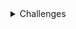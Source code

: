 <details>
<summary>Challenges</summary>

# Challenges

<details>
<summary>1000 | Hello World</summary>

## 1000 | Hello World
Você deve imprimir a mensagem "Hello World!" e em seguida o final de linha, conforme o exemplo abaixo.

| Exemplo de Entrada | Exemplo de Saída |
| --- | --- |
|  | Hello World! |

</details>

<details>
<summary>1001 | Extremely Basic</summary>

## 1001 | Extremely Basic
Leia 2 valores inteiros e armazene-os nas variáveis A e B. Efetue a soma de A e B atribuindo o seu resultado na variável X. Imprima X conforme exemplo apresentado abaixo:

| Exemplo de Entrada | Exemplo de Saída |
| --- | --- |
| 10 <br> 9  | X = 19 <br><br>|
| -10 <br> 4 | X = -6 <br><br>|
| 15 <br> -7 | X = 8 <br><br>|

</details>

<details>
<summary>1002 | Circle Area</summary>

## 1002 | Circle Area
A fórmula para calcular a área de uma circunferência é:
- area = π . raio2.
- Considerando para este problema que π = 3.14159:

Efetue o cálculo da área, elevando o valor de raio ao quadrado e multiplicando por π.

| Exemplo de Entrada | Exemplo de Saída |
| --- | --- |
| 2.00  | A=12.5664 |
| 100.64  | A=31819.3103 |
| 150.00  | A=70685.7750 |

</details>

<details>
<summary>1003 | Simple Sum</summary>

## 1003 | Simple Sum
Leia dois valores inteiros, no caso para variáveis A e B. A seguir, calcule a soma entre elas e atribua à variável SOMA. A seguir escrever o valor desta variável.

| Exemplo de Entrada | Exemplo de Saída |
| --- | --- |
| 30 <br> 10 | SOMA = 40 <br><br>|
| -30 <br> 10 | SOMA = -20 <br><br>|
| 0 <br> 0 | SOMA = 0 <br><br> |

</details>

<details>
<summary>1004 | Simple Product</summary>

## 1004 | Simple Product
Leia dois valores inteiros. A seguir, calcule o produto entre estes dois valores e atribua esta operação à variável PROD. A seguir mostre a variável PROD com mensagem correspondente.

| Exemplo de Entrada | Exemplo de Saída |
| --- | --- |
| 3 <br> 9 | PROD = 27 <br><br>|
| -30 <br> 10 | PROD = -300 <br><br>|
| 0 <br> 9 | PROD = 0 <br><br> |

</details>

<details>
<summary>1005 | First Average</summary>

## 1005 | First Average
Leia 2 valores de ponto flutuante de dupla precisão A e B, que correspondem a 2 notas de um aluno. A seguir, calcule a média do aluno, sabendo que a nota A tem peso 3.5 e a nota B tem peso 7.5 (A soma dos pesos portanto é 11). Assuma que cada nota pode ir de 0 até 10.0, sempre com uma casa decimal.

| Exemplo de Entrada | Exemplo de Saída |
| --- | --- |
| 5.0 <br> 7.1 | MEDIA = 6.43182 <br><br>|
| 0.0 <br> 7.1 | MEDIA = 4.84091 <br><br>|
| 10.0 <br> 10.0 | MEDIA = 10.00000 <br><br> |

</details>

<details>
<summary>1006 | Second Average</summary>

## 1006 | Second Average
Leia 3 valores, no caso, variáveis A, B e C, que são as três notas de um aluno. A seguir, calcule a média do aluno, sabendo que a nota A tem peso 2, a nota B tem peso 3 e a nota C tem peso 5. Considere que cada nota pode ir de 0 até 10.0, sempre com uma casa decimal.

| Exemplo de Entrada | Exemplo de Saída |
| --- | --- |
| 5.0 <br> 6.0 <br> 7.0 | MEDIA = 6.3 <br><br><br>|
| 5.0 <br> 10.0 <br> 10.0 | MEDIA = 9.0 <br><br><br>|
| 10.0 <br> 10.0 <br> 5.0 | MEDIA = 7.5 <br><br><br>|

</details>

<details>
<summary>1007 | Difference</summary>

## 1007 | Difference
Leia quatro valores inteiros A, B, C e D. A seguir, calcule e mostre a diferença do produto de A e B pelo produto de C e D segundo a fórmula: DIFERENCA = (A * B - C * D).

| Exemplo de Entrada | Exemplo de Saída |
| --- | --- |
| 5 <br> 6 <br> 7 <br> 8 | DIFERENCA = -26 <br><br><br>|
| 0 <br> 0 <br> 7 <br> 8 | DIFERENCA = -26 <br><br><br>|
| 5 <br> 6 <br> -7 <br> 8 | DIFERENCA = -26 <br><br><br>|

</details>

<details>
<summary>1008 | Salary</summary>

## 1008 | Salary
Escreva um programa que leia o número de um funcionário, seu número de horas trabalhadas, o valor que recebe por hora e calcula o salário desse funcionário. A seguir, mostre o número e o salário do funcionário, com duas casas decimais.

| Exemplo de Entrada | Exemplo de Saída |
| --- | --- |
| 25 <br> 100 <br> 5.50 | NUMBER = 25 <br> SALARY = U$ 550.00 <br><br>|
| 1 <br> 200 <br> 20.50 | NUMBER = 1 <br> SALARY = U$ 4100.00 <br><br>|
| 6 <br> 145 <br> 15.55 | NUMBER = 6 <br> SALARY = U$ 2254.75 <br><br>|

</details>

<details>
<summary>1009 | Salary with Bonus</summary>

## 1009 | Salary with Bonus
Faça um programa que leia o nome de um vendedor, o seu salário fixo e o total de vendas efetuadas por ele no mês (em dinheiro). Sabendo que este vendedor ganha 15% de comissão sobre suas vendas efetuadas, informar o total a receber no final do mês, com duas casas decimais.

| Exemplo de Entrada | Exemplo de Saída |
| --- | --- |
| JOAO <br> 500.00 <br> 1230.30 | TOTAL = R$ 684.54 <br><br><br>|
| PEDRO <br> 700.00 <br> 0.00 | TOTAL = R$ 700.00 <br><br><br>|
| MANGOJATA <br> 1700.00 <br> 1230.50 | TOTAL = R$ 1884.58 <br><br><br> |

</details>

<details>
<summary>1010 | Simple Calculation</summary>

## 1010 | Simple Calculation
Neste problema, deve-se ler o código de uma peça 1, o número de peças 1, o valor unitário de cada peça 1, o código de uma peça 2, o número de peças 2 e o valor unitário de cada peça 2. Após, calcule e mostre o valor a ser pago.

| Exemplo de Entrada | Exemplo de Saída |
| --- | --- |
| 12 1 5.30 <br>16 2 5.10  | VALOR A PAGAR: R$ 15.50 <br><br>|
| 13 2 15.30 <br>161 4 5.20  | VALOR A PAGAR: R$ 51.40 <br><br>|
| 1 1 15.10 <br>2 1 15.10  | VALOR A PAGAR: R$ 30.20 <br><br>|

</details>

<details>
<summary>1011 | Sphere</summary>

## 1011 | Sphere
Faça um programa que calcule e mostre o volume de uma esfera sendo fornecido o valor de seu raio (R). A fórmula para calcular o volume é: (4/3) * pi * R³. Considere (atribua) para pi o valor 3.14159.

Dica: Ao utilizar a fórmula, procure usar (4/3.0) ou (4.0/3), pois algumas linguagens (dentre elas o C++), assumem que o resultado da divisão entre dois inteiros é outro inteiro.

| Exemplo de Entrada | Exemplo de Saída |
| --- | --- |
| 3 | VOLUME = 113.097 |
| 15 | VOLUME = 14137.155 |
| 1523 | VOLUME = 14797486501.627 |

</details>

<details>
<summary>1012 | Area</summary>

## 1012 | Area
Escreva um programa que leia três valores com ponto flutuante de dupla precisão: A, B e C. Em seguida, calcule e mostre: <br>
a) a área do triângulo retângulo que tem A por base e C por altura. <br>
b) a área do círculo de raio C. (pi = 3.14159) <br>
c) a área do trapézio que tem A e B por bases e C por altura. <br>
d) a área do quadrado que tem lado B. <br>
e) a área do retângulo que tem lados A e B. <br>

| Exemplo de Entrada | Exemplo de Saída |
| --- | --- |
| 3.0 4.0 5.2 | TRIANGULO: 7.800 <br> CIRCULO: 84.949 <br> TRAPEZIO: 18.200 <br> QUADRADO: 16.000 <br> RETANGULO: 12.000 |
| 12.7 10.4 15.2 | TRIANGULO: 96.520 <br> CIRCULO: 725.833 <br> TRAPEZIO: 175.560 <br> QUADRADO: 108.160 <br> RETANGULO: 132.080 |

</details>

<details>
<summary>1013 | the Biggest</summary>

## 1013 | the Biggest
Faça um programa que leia três valores e apresente o maior dos três valores lidos seguido da mensagem “eh o maior”. Utilize a fórmula: <br>
![alt](https://resources.beecrowd.com.br/gallery/images/problems/UOJ_1013.png)<br><br>
Obs.: a fórmula apenas calcula o maior entre os dois primeiros (a e b). Um segundo passo, portanto é necessário para chegar no resultado esperado.

| Exemplo de Entrada | Exemplo de Saída |
| --- | --- |
| 7 14 106 | 106 eh o maior |
| 217 14 6 | 217 eh o maior |

</details>

<details>
<summary>1014 | Consumption</summary>

## 1014 | Consumption
Calcule o consumo médio de um automóvel sendo fornecidos a distância total percorrida (em Km) e o total de combustível gasto (em litros).

| Exemplo de Entrada | Exemplo de Saída |
| --- | --- |
| 500 <br> 35.0 | 14.286 km/l |
| 2254 <br> 124.4 | 18.119 km/l |
| 4554 <br> 464.6 | 9.802 km/l |

</details>

<details>
<summary>1015 | Distance between points</summary>

## 1015 | Distance between points
Leia os quatro valores correspondentes aos eixos x e y de dois pontos quaisquer no plano, p1(x1,y1) e p2(x2,y2) e calcule a distância entre eles, mostrando 4 casas decimais após a vírgula, segundo a fórmula: <br>
Distancia = ![alt](https://resources.beecrowd.com.br/gallery/images/problems/UOJ_1015.png)

| Exemplo de Entrada | Exemplo de Saída |
| --- | --- |
| 1.0 7.0 <br> 5.0 9.0 | 4.4721<br><br> |
| -2.5 0.4 <br> 12.1 7.3 | 16.1484<br><br> |
| 2.5 -0.4 <br> -12.2 7.0| 16.4575<br><br> |

</details>

<details>
<summary>1016 | Distance</summary>

## 1016 | Distance
Dois carros (X e Y) partem em uma mesma direção. O carro X sai com velocidade constante de 60 Km/h e o carro Y sai com velocidade constante de 90 Km/h. <br>
Em uma hora (60 minutos) o carro Y consegue se distanciar 30 quilômetros do carro X, ou seja, consegue se afastar um quilômetro a cada 2 minutos. <br>
Leia a distância (em Km) e calcule quanto tempo leva (em minutos) para o carro Y tomar essa distância do outro carro.

| Exemplo de Entrada | Exemplo de Saída |
| --- | --- |
| 30 | 60 minutos |
| 110 | 120 minutos |
| 7 | 14 minutos |

</details>

<details>
<summary>1017 | Fuel Expense</summary>

## 1017 | Fuel Expense
Joaozinho quer calcular e mostrar a quantidade de litros de combustível gastos em uma viagem, ao utilizar um automóvel que faz 12 KM/L. Para isso, ele gostaria que você o auxiliasse através de um simples programa. Para efetuar o cálculo, deve-se fornecer o tempo gasto na viagem (em horas) e a velocidade média durante a mesma (em km/h). Assim, pode-se obter distância percorrida e, em seguida, calcular quantos litros seriam necessários. Mostre o valor com 3 casas decimais após o ponto.

| Exemplo de Entrada | Exemplo de Saída |
| --- | --- |
| 10 <br> 85 | 70.833 |
| 2 <br> 92 | 15.333 |
| 22 <br> 67 | 122.833 |

</details>

<details>
<summary>1018 | Banknotes</summary>

## 1018 | Banknotes
Leia um valor inteiro. A seguir, calcule o menor número de notas possíveis (cédulas) no qual o valor pode ser decomposto. As notas consideradas são de 100, 50, 20, 10, 5, 2 e 1. A seguir mostre o valor lido e a relação de notas necessárias.

| Exemplo de Entrada | Exemplo de Saída |
| --- | --- |
| 576 | 576 <br> 5 nota(s) de R$ 100,00 <br> 1 nota(s) de R$ 50,00 <br> 1 nota(s) de R$ 20,00 <br> 0 nota(s) de R$ 10,00 <br> 1 nota(s) de R$ 5,00 <br> 0 nota(s) de R$ 2,00 <br> 1 nota(s) de R$ 1,00 <br> |
| 11257 | 11257 <br> 112 nota(s) de R$ 100,00 <br> 1 nota(s) de R$ 50,00 <br> 0 nota(s) de R$ 20,00 <br> 0 nota(s) de R$ 10,00 <br> 1 nota(s) de R$ 5,00 <br> 1 nota(s) de R$ 2,00 <br> 0 nota(s) de R$ 1,00 <br> |
| 503 | 503 <br> 5 nota(s) de R$ 100,00 <br> 0 nota(s) de R$ 50,00 <br> 0 nota(s) de R$ 20,00 <br> 0 nota(s) de R$ 10,00 <br> 0 nota(s) de R$ 5,00 <br> 1 nota(s) de R$ 2,00 <br> 1 nota(s) de R$ 1,00 <br> |

</details>

<details>
<summary>1019 | Time Conversion</summary>

## 1019 | Time Conversion
Leia um valor inteiro, que é o tempo de duração em segundos de um determinado evento em uma fábrica, e informe-o expresso no formato horas:minutos:segundos.

| Exemplo de Entrada | Exemplo de Saída |
| --- | --- |
| 556 | 0:9:16 |
| 1 | 0:0:1 |
| 140153 | 38:55:53 |

</details>

<details>
<summary>1020 | Age in days</summary>

## 1020 | Age in days
Leia um valor inteiro correspondente à idade de uma pessoa em dias e informe-a em anos, meses e dias <br>
Obs.: apenas para facilitar o cálculo, considere todo ano com 365 dias e todo mês com 30 dias. Nos casos de teste nunca haverá uma situação que permite 12 meses e alguns dias, como 360, 363 ou 364. Este é apenas um exercício com objetivo de testar raciocínio matemático simples.

| Exemplo de Entrada | Exemplo de Saída |
| --- | --- |
| 400 | 1 ano(s) <br> 1 mes(es) <br> 5 dia(s) <br> |
| 800 | 2 ano(s) <br> 2 mes(es) <br> 10 dia(s) <br> |
| 30 | 0 ano(s) <br> 1 mes(es) <br> 0 dia(s) <br> |

</details>

<details>
<summary>1021 | Banknotes and Coins</summary>

## 1021 | Banknotes and Coins
Leia um valor de ponto flutuante com duas casas decimais. Este valor representa um valor monetário. A seguir, calcule o menor número de notas e moedas possíveis no qual o valor pode ser decomposto. As notas consideradas são de 100, 50, 20, 10, 5, 2. As moedas possíveis são de 1, 0.50, 0.25, 0.10, 0.05 e 0.01. A seguir mostre a relação de notas necessárias.

| Exemplo de Entrada | Exemplo de Saída |
| --- | --- |
| 576.73 | NOTAS: <br> 5 nota(s) de R$ 100.00 <br> 1 nota(s) de R$ 50.00 <br> 1 nota(s) de R$ 20.00 <br> 0 nota(s) de R$ 10.00 <br> 1 nota(s) de R$ 5.00 <br> 0 nota(s) de R$ 2.00 <br> MOEDAS: <br> 1 moeda(s) de R$ 1.00 <br> 1 moeda(s) de R$ 0.50 <br> 0 moeda(s) de R$ 0.25 <br> 2 moeda(s) de R$ 0.10 <br> 0 moeda(s) de R$ 0.05 <br> 3 moeda(s) de R$ 0.01  |
| 4.00 | NOTAS: <br> 0 nota(s) de R$ 100.00 <br> 0 nota(s) de R$ 50.00 <br> 0 nota(s) de R$ 20.00 <br> 0 nota(s) de R$ 10.00 <br> 0 nota(s) de R$ 5.00 <br> 2 nota(s) de R$ 2.00 <br> MOEDAS: <br> 0 moeda(s) de R$ 1.00 <br> 0 moeda(s) de R$ 0.50 <br> 0 moeda(s) de R$ 0.25 <br> 0 moeda(s) de R$ 0.10 <br> 0 moeda(s) de R$ 0.05 <br> 0 moeda(s) de R$ 0.01  |
| 91.01 | NOTAS: <br> 0 nota(s) de R$ 100.00 <br> 1 nota(s) de R$ 50.00 <br> 2 nota(s) de R$ 20.00 <br> 0 nota(s) de R$ 10.00 <br> 0 nota(s) de R$ 5.00 <br> 0 nota(s) de R$ 2.00 <br> MOEDAS: <br> 1 moeda(s) de R$ 1.00 <br> 0 moeda(s) de R$ 0.50 <br> 0 moeda(s) de R$ 0.25 <br> 0 moeda(s) de R$ 0.10 <br> 0 moeda(s) de R$ 0.05 <br> 1 moeda(s) de R$ 0.01 |

</details>

<details>
<summary>1035 | First Selection test</summary>

## 1035 | First Selection test
Leia 4 valores inteiros A, B, C e D. A seguir, se B for maior do que C e se D for maior do que A, e a soma de C com D for maior que a soma de A e B e se C e D, ambos, forem positivos e se a variável A for par escrever a mensagem "Valores aceitos", senão escrever "Valores nao aceitos".

| Exemplo de Entrada | Exemplo de Saída |
| --- | --- |
| 5 6 7 8 | Valores nao aceitos |
| 2 3 2 6 | valores aceitos |

</details>

<details>
<summary>1036 | Bhaskara's Formula</summary>

## 1036 | Bhaskara's Formula
Leia 3 valores de ponto flutuante e efetue o cálculo das raízes da equação de Bhaskara. Se não for possível calcular as raízes, mostre a mensagem correspondente “Impossivel calcular”, caso haja uma divisão por 0 ou raiz de numero negativo.

| Exemplo de Entrada | Exemplo de Saída |
| --- | --- |
| 10.0 20.1 5.1 | R1 = -0.29788 <br> R2 = -1.71212 |
| 0.0 20.0 5.0 | Impossivel calcular |
| 10.3 203.0 5.0 | R1 = -0.02466 <br> R2 = -19.68408|
| 10.0 3.0 5.0 | Impossivel calcular |

</details>

<details>
<summary>1037 | Interval</summary>

## 1037 | Interval
Você deve fazer um programa que leia um valor qualquer e apresente uma mensagem dizendo em qual dos seguintes intervalos ([0,25], (25,50], (50,75], (75,100]) este valor se encontra. Obviamente se o valor não estiver em nenhum destes intervalos, deverá ser impressa a mensagem “Fora de intervalo”. O símbolo ( representa "maior que". Por exemplo: <br>
[0,25]  indica valores entre 0 e 25.0000, inclusive eles. <br>
(25,50] indica valores maiores que 25 Ex: 25.00001 até o valor 50.0000000

| Exemplo de Entrada | Exemplo de Saída |
| --- | --- |
| 25.01 | Intervalo (25, 50] |
| 25.00 | Intervalo [0,25] |
| 100.00 | Intervalo (75,100] |
| -25.02 | Fora de Intervalo|

</details>

<details>
<summary>1038 | Snack</summary>

## 1038 | Snack
Com base na tabela abaixo, escreva um programa que leia o código de um item e a quantidade deste item.<br>A seguir, calcule e mostre o valor da conta a pagar.

![alt](https://resources.beecrowd.com/gallery/images/problems/UOJ_1038_pt.png)

| Exemplo de Entrada | Exemplo de Saída |
| --- | --- |
| 3 2 | Total: R$ 10.00 |
| 4 3 | Total: R$ 6.00 |
| 2 3 | Total: R$ 13.50 |

</details>

<details>
<summary>1040 | Third Average</summary>

## 1040 | Third Average
Leia quatro números (N1, N2, N3, N4), cada um deles com uma casa decimal, correspondente às quatro notas de um aluno. Calcule a média com pesos 2, 3, 4 e 1, respectivamente, para cada uma destas notas e mostre esta média acompanhada pela mensagem "Media: ". Se esta média for maior ou igual a 7.0, imprima a mensagem "Aluno aprovado.". Se a média calculada for inferior a 5.0, imprima a mensagem "Aluno reprovado.". Se a média calculada for um valor entre 5.0 e 6.9, inclusive estas, o programa deve imprimir a mensagem "Aluno em exame.".<br> <br>
No caso do aluno estar em exame, leia um valor correspondente à nota do exame obtida pelo aluno. Imprima então a mensagem "Nota do exame: " acompanhada pela nota digitada. Recalcule a média (some a pontuação do exame com a média anteriormente calculada e divida por 2). e imprima a mensagem "Aluno aprovado." (caso a média final seja 5.0 ou mais ) ou "Aluno reprovado.", (caso a média tenha ficado 4.9 ou menos). Para estes dois casos (aprovado ou reprovado após ter pego exame) apresente na última linha uma mensagem "Media final: " seguido da média final para esse aluno.


| Exemplo de Entrada       | Exemplo de Saída                                                                                   |
|--------------------------|----------------------------------------------------------------------------------------------------|
| 2.0 4.0 7.5 8.0 <br> 6.4 | Media: 5.0 <br> Aluno em exame. <br> Nota do exame: 6.4 <br> Aluno aprovado. <br> Media final: 5.9 |
| 2.0 6.5 4.0 9.0          | Media: 4.8 <br> Aluno aprovado.                                                                    |
| 9.0 4.0 8.5 9.0          | Media: 7.3 <br> Aluno aprovado.                                                                    |

</details>

<details>
<summary>1041 | Coordinates of a Point</summary>

## 1041 | Coordinates of a Point
Leia 2 valores com uma casa decimal (x e y), que devem representar as coordenadas de um ponto em um plano. A seguir, determine qual o quadrante ao qual pertence o ponto, ou se está sobre um dos eixos cartesianos ou na origem (x = y = 0). <br>

![alt](https://resources.beecrowd.com/gallery/images/problems/UOJ_1041.png) <br>
Se o ponto estiver na origem, escreva a mensagem “Origem”. <br>
Se o ponto estiver sobre um dos eixos escreva “Eixo X” ou “Eixo Y”, conforme for a situação.

| Exemplo de Entrada | Exemplo de Saída |
|--------------------|------------------|
| 4.5 -2.2           | Q4               |
| 0.1 0.1            | Q1               |
| 0.0 0.0            | Origem           |

</details>

<details>
<summary>1042 | Simple Sort</summary>

## 1042 | Simple Sort
Leia 3 valores inteiros e ordene-os em ordem crescente. No final, mostre os valores em ordem crescente, uma linha em branco e em seguida, os valores na sequência como foram lidos. <br>

| Exemplo de Entrada | Exemplo de Saída                               |
|--------------------|------------------------------------------------|
| 7 21 -14           | -14 <br> 7 <br> 21 <br><br> 7 <br> 21 <br> -14 |
| -14 21 7           | -14 <br> 7 <br> 21 <br><br> -14 <br> 21 <br> 7 |

</details>

<details>
<summary>1043 | Triangle</summary>

## 1043 | Triangle
Leia 3 valores reais (A, B e C) e verifique se eles formam ou não um triângulo. Em caso positivo, calcule o perímetro do triângulo e apresente a mensagem: <br> <br>
Perimetro = XX.X <br><br>
Em caso negativo, calcule a área do trapézio que tem A e B como base e C como altura, mostrando a mensagem <br><br>
Area = XX.X<br>

| Exemplo de Entrada | Exemplo de Saída |
|--------------------|------------------|
| 6.0 4.0 2.0        | Area = 10.0      |
| 6.0 4.0 2.1        | Perimetro = 12.1 |

</details>

<details>
<summary>1044 | Multiples</summary>

## 1044 | Multiples
Leia 2 valores inteiros (A e B). Após, o programa deve mostrar uma mensagem "Sao Multiplos" ou "Nao sao Multiplos", indicando se os valores lidos são múltiplos entre si. <br>

| Exemplo de Entrada | Exemplo de Saída  |
|--------------------|-------------------|
| 6 24               | Sao Multiplos     |
| 6 25               | Nao sao Multiplos |

</details>

<details>
<summary>1045 | Types of Triangles</summary>

## 1045 | Types of Triangles
Leia 3 valores de ponto flutuante A, B e C e ordene-os em ordem decrescente, de modo que o lado A representa o maior dos 3 lados. A seguir, determine o tipo de triângulo que estes três lados formam, com base nos seguintes casos, sempre escrevendo uma mensagem adequada: <br>
- se A ≥ B+C, apresente a mensagem: NAO FORMA TRIANGULO
- se A2 = B2 + C2, apresente a mensagem: TRIANGULO RETANGULO
- se A2 > B2 + C2, apresente a mensagem: TRIANGULO OBTUSANGULO
- se A2 < B2 + C2, apresente a mensagem: TRIANGULO ACUTANGULO
- se os três lados forem iguais, apresente a mensagem: TRIANGULO EQUILATERO
- se apenas dois dos lados forem iguais, apresente a mensagem: TRIANGULO ISOSCELES

| Exemplo de Entrada | Exemplo de Saída                               |
|--------------------|------------------------------------------------|
| 7.0 5.0 7.0        | TRIANGULO ACUTANGULO <br> TRIANGULO ISOSCELES  |
| 6.0 6.0 10.0       | TRIANGULO OBTUSANGULO <br> TRIANGULO ISOSCELES |
| 6.0 6.0 6.0        | TRIANGULO ACUTANGULO <br> TRIANGULO EQUILATERO |
| 5.0 7.0 2.0        | NAO FORMA TRIANGULO                            |
| 6.0 8.0 10.0       | TRIANGULO RETANGULO                            |

</details>

<details>
<summary>1046 | Game Time</summary>

## 1046 | Game Time
Leia a hora inicial e a hora final de um jogo. A seguir calcule a duração do jogo, sabendo que o mesmo pode começar em um dia e terminar em outro, tendo uma duração mínima de 1 hora e máxima de 24 horas.

| Exemplo de Entrada | Exemplo de Saída        |
|--------------------|-------------------------|
| 16 2               | O JOGO DUROU 10 HORA(S) |
| 0 0                | O JOGO DUROU 24 HORA(S) |
| 2 16               | O JOGO DUROU 14 HORA(S) |

</details>

<details>
<summary>1047 | Game Time with Minutes</summary>

## 1047 | Game Time with Minutes
Leia a hora inicial, minuto inicial, hora final e minuto final de um jogo. A seguir calcule a duração do jogo. <br>
Obs: O jogo tem duração mínima de um (1) minuto e duração máxima de 24 horas.

| Exemplo de Entrada | Exemplo de Saída                      |
|--------------------|---------------------------------------|
| 7 8 9 10           | O JOGO DUROU 2 HORA(S) E 2 MINUTO(S)  |
| 7 7 7 7            | O JOGO DUROU 24 HORA(S) E 0 MINUTO(S) |
| 7 10 8 9           | O JOGO DUROU 0 HORA(S) E 59 MINUTO(S) |

</details>

<details>
<summary>1048 | Salary Increase</summary>

## 1048 | Salary Increase
A empresa ABC resolveu conceder um aumento de salários a seus funcionários de acordo com a tabela abaixo:

|      **Salário**      | **Percentual de Reajuste** |
|:-----------------:|:----------------------:|
|    0 - 400.00     |          15%           |
|  400.01 - 800.00  |          12%           |
| 800.01 - 1200.00  |          10%           |
| 1200.01 - 2000.00 |           7%           |
| Acima de 2000.00  |           4%           |
<br>

| Exemplo de Entrada | Exemplo de Saída                                                          |
|--------------------|---------------------------------------------------------------------------|
| 400.00             | Novo salario: 460.00 <br> Reajuste ganho: 60.00 <br> Em percentual: 15 %  |
| 800.01             | Novo salario: 880.01 <br> Reajuste ganho: 80.00 <br> Em percentual: 10 %  |
| 2000.00            | Novo salario: 2140.00 <br> Reajuste ganho: 140.00 <br> Em percentual: 7 % |

</details>

<details>
<summary> 1049 | Animal</summary>

## 1049 | Animal
Neste problema, você deverá ler 3 palavras que definem o tipo de animal possível segundo o esquema abaixo, da esquerda para a direita.  Em seguida conclua qual dos animais seguintes foi escolhido, através das três palavras fornecidas.

![alt](https://resources.beecrowd.com/gallery/images/problems/UOJ_1049_b.png)
<br>

| Exemplo de Entrada                      | Exemplo de Saída |
|-----------------------------------------|------------------|
| vertebrado <br> mamifero <br> onivoro   | homem            |
| vertebrado <br> ave <br> carnivoro      | aguia            |
| invertebrado <br> anelideo <br> onivoro | minhoca          |

</details>

<details>
<summary> 1050 | DDD</summary>

## 1050 | DDD
Leia um número inteiro que representa um código de DDD para discagem interurbana. Em seguida, informe à qual cidade o DDD pertence, considerando a tabela abaixo:

![alt](https://resources.beecrowd.com/gallery/images/problems/UOJ_1050.png)
<br>
Se a entrada for qualquer outro DDD que não esteja presente na tabela acima, o programa deverá informar:
DDD nao cadastrado

| Exemplo de Entrada | Exemplo de Saída |
|--------------------|------------------|
| 11                 | Sao Paulo        |

</details>

<details>
<summary> 1051 | Income Tax</summary>

## 1051 | Income Tax
Em um país imaginário denominado Lisarb, todos os habitantes ficam felizes em pagar seus impostos, pois sabem que nele não existem políticos corruptos e os recursos arrecadados são utilizados em benefício da população, sem qualquer desvio. A moeda deste país é o Rombus, cujo símbolo é o R$. <br><p>
Leia um valor com duas casas decimais, equivalente ao salário de uma pessoa de Lisarb. Em seguida, calcule e mostre o valor que esta pessoa deve pagar de Imposto de Renda, segundo a tabela abaixo.<br><br>
![alt](https://resources.beecrowd.com/gallery/images/problems/UOJ_1051_pt.png)
<br><br>
Lembre que, se o salário for R$ 3002.00, a taxa que incide é de 8% apenas sobre R$ 1000.00, pois a faixa de salário que fica de R$ 0.00 até R$ 2000.00 é isenta de Imposto de Renda. No exemplo fornecido (abaixo), a taxa é de 8% sobre R$ 1000.00 + 18% sobre R$ 2.00, o que resulta em R$ 80.36 no total. O valor deve ser impresso com duas casas decimais.

| Exemplo de Entrada | Exemplo de Saída |
|--------------------|------------------|
| 3002.00            | R$ 80.36         |
| 1701.12            | Isento           |
| 4520.00            | R$ 355.60        |

</details>

<details>
<summary> 1052 | Month</summary>

## 1052 | Month
Leia um valor inteiro entre 1 e 12, inclusive. Correspondente a este valor, deve ser apresentado como resposta o mês do ano por extenso, em inglês, com a primeira letra maiúscula. <br>

| Exemplo de Entrada | Exemplo de Saída |
|--------------------|------------------|
| 4                  | April            |

</details>

<details>
<summary> 1059 | Pair Numbers</summary>

## 1059 | Pair Numbers
Faça um programa que mostre os números pares entre 1 e 100, inclusive. <br>

| Exemplo de Entrada | Exemplo de Saída                  |
|--------------------|-----------------------------------|
|                    | 2 <br> 4 <br> 6 <br> ... <br> 100 |

</details>

<details>
<summary> 1060 | Positive Numbers</summary>

## 1060 | Positive Numbers
Faça um programa que leia 6 valores. Estes valores serão somente negativos ou positivos (desconsidere os valores nulos). A seguir, mostre a quantidade de valores positivos digitados. <br>

| Exemplo de Entrada                          | Exemplo de Saída    |
|---------------------------------------------|---------------------|
| 7 <br> -5 <br> 6 <br> -3.4 <br> 4.6 <br> 12 | 4 valores positivos |

</details>

<details>
<summary> 1061 | Event Time</summary>

## 1061 | Event Time
Pedrinho está organizando um evento em sua Universidade. O evento deverá ser no mês de Abril, iniciando e terminando dentro do mês. O problema é que Pedrinho quer calcular o tempo que o evento vai durar, uma vez que ele sabe quando inicia e quando termina o evento. <br> <br>

Sabendo que o evento pode durar de poucos segundos a vários dias, você deverá ajudar Pedrinho a calcular a duração deste evento.

| Exemplo de Entrada                                     | Exemplo de Saída                                            |
|--------------------------------------------------------|-------------------------------------------------------------|
| Dia 5 <br> 08 : 12 : 23 <br> Dia 9 <br> 06 : 13 : 23   | 3 dia(s) <br> 22 hora(s) <br> 1 minuto(s) <br> 0 segundo(s) |

</details>

<details>
<summary> 1064 | Positive Numbers and Average</summary>

## 1064 | Positive Numbers and Average
Leia 6 valores. Em seguida, mostre quantos destes valores digitados foram positivos. Na próxima linha, deve-se mostrar a média de todos os valores positivos digitados, com um dígito após o ponto decimal. <br>

| Exemplo de Entrada                          | Exemplo de Saída             |
|---------------------------------------------|------------------------------|
| 7 <br> -5 <br> 6 <br> -3.4 <br> 4.6 <br> 12 | 4 valores positivos <br> 7.4 |

</details>

<details>
<summary> 1065 | Evens Between Five Numbers</summary>

## 1065 | Evens Between Five Numbers
Faça um programa que leia 5 valores inteiros. Conte quantos destes valores digitados são pares e mostre esta informação. <br>

| Exemplo de Entrada                          | Exemplo de Saída |
|---------------------------------------------|------------------|
| 7 <br> -5 <br> 6 <br> -3.4 <br> 4.6 <br> 12 | 3 valores pares  |

</details>

<details>
<summary> 1066 | Evens Odds Positives and Negatives</summary>

## 1066 | Evens Odds Positives and Negatives
Leia 5 valores Inteiros. A seguir mostre quantos valores digitados foram pares, quantos valores digitados foram ímpares, quantos valores digitados foram positivos e quantos valores digitados foram negativos. <br>

| Exemplo de Entrada                          | Exemplo de Saída                                                                                         |
|---------------------------------------------|----------------------------------------------------------------------------------------------------------|
| 7 <br> -5 <br> 6 <br> -3.4 <br> 4.6 <br> 12 | 3 valor(es) par(es) <br> 2 valor(es) impar(es) <br> 1 valor(es) positivo(s) <br> 3 valor(es) negativo(s) |

</details>

<details>
<summary> 1067 | Odd Numbers</summary>

## 1067 | Odd Numbers
Leia um valor inteiro X (1 <= X <= 1000). Em seguida mostre os ímpares de 1 até X, um valor por linha, inclusive o X, se for o caso. <br>

| Exemplo de Entrada | Exemplo de Saída       |
|--------------------|------------------------|
| 8                  | 1 <br> 3 <br> 5 <br> 7 |

</details>

<details>
<summary> 1070 | Six Odd Numbers</summary>

## 1070 | Six Odd Numbers
Leia um valor inteiro X (1 <= X <= 1000). Em seguida mostre os ímpares de 1 até X, um valor por linha, inclusive o X, se for o caso. <br>

| Exemplo de Entrada | Exemplo de Saída                          |
|--------------------|-------------------------------------------|
| 8                  | 9 <br> 11 <br> 13 <br> 15 <br> 17 <br> 19 |

</details>

<details>
<summary> 1071 | Sum the Consecutive Odds I</summary>

## 1071 | Sum the Consecutive Odds I
Leia 2 valores inteiros X e Y. A seguir, calcule e mostre a soma dos números impares entre eles. <br>

| Exemplo de Entrada | Exemplo de Saída |
|--------------------|------------------|
| 6 <br> -5          | 5                |
| 15 <br> 12         | 13               |
| 12 <br> 12         | 0                |

</details>

<details>
<summary> 1072 | Interval II</summary>

## 1072 | Interval II
Leia um valor inteiro N. Este valor será a quantidade de valores inteiros X que serão lidos em seguida.<br>
Mostre quantos destes valores X estão dentro do intervalo [10,20] e quantos estão fora do intervalo, mostrando essas informações. <br>

| Exemplo de Entrada                  | Exemplo de Saída |
|-------------------------------------|------------------|
| 4 <br> 14 <br> 123 <br> 10 <br> -25 | 2 in <br> 2 out  |

</details>

<details>
<summary> 1073 | Power of Evens</summary>

## 1073 | Power of Evens
Leia um valor inteiro N. Apresente o quadrado de cada um dos valores pares, de 1 até N, inclusive N, se for o caso. <br>

| Exemplo de Entrada | Exemplo de Saída                    |
|--------------------|-------------------------------------|
| 6                  | 2^2 = 4 <br> 4^2 = 16 <br> 6^2 = 36 |

</details>

<details>
<summary> 1074 | Even or Odd</summary>

## 1074 | Even or Odd
Leia um valor inteiro N. Este valor será a quantidade de valores que serão lidos em seguida. Para cada valor lido, mostre uma mensagem em inglês dizendo se este valor lido é par (EVEN), ímpar (ODD), positivo (POSITIVE) ou negativo (NEGATIVE). No caso do valor ser igual a zero (0), embora a descrição correta seja (EVEN NULL), pois por definição zero é par, seu programa deverá imprimir apenas NULL. <br>

| Exemplo de Entrada              | Exemplo de Saída                                            |
|---------------------------------|-------------------------------------------------------------|
| 4 <br> -5 <br> 0 <br> 3 <br> -4 | ODD NEGATIVE <br> NULL <br> ODD POSITIVE <br> EVEN NEGATIVE |

</details>

<details>
<summary> 1075 | Rest Equals Two</summary>

## 1075 | Rest Equals Two
Leia um valor inteiro N. Apresente todos os números entre 1 e 10000 que divididos por N dão resto igual a 2. <br>

| Exemplo de Entrada | Exemplo de Saída                   |
|--------------------|------------------------------------|
| 13                 | 2 <br> 15 <br> 28 <br> 41 <br> ... |

</details>

<details>
<summary> 1078 | Multiplication Table</summary>

## 1078 | Multiplication Table
Leia 1 valor inteiro N (2 < N < 1000). A seguir, mostre a tabuada de N: <br>      
1 x N = N <br> 2 x N = 2N <br> ... <br> 10 x N = 10N <br>

| Exemplo de Entrada | Exemplo de Saída                               |
|--------------------|------------------------------------------------|
| 140                | 1 x 140 = 140 <br> 2 x 140 = 280 <br> 3 x 140 = 420 <br> 4 x 140 = 560 <br> 5 x 140 = 700 <br> 6 x 140 = 840 <br> 7 x 140 = 980 <br> 8 x 140 = 1120 <br> 9 x 140 = 1260 <br> 10 x 140 = 1400 |

</details>

<details>
<summary> 1079 | Weighted Average</summary>

## 1079 | Weighted Average
Leia 1 valor inteiro N, que representa o número de casos de teste que vem a seguir. Cada caso de teste consiste de 3 valores reais, cada um deles com uma casa decimal. Apresente a média ponderada para cada um destes conjuntos de 3 valores, sendo que o primeiro valor tem peso 2, o segundo valor tem peso 3 e o terceiro valor tem peso 5. <br>

| Exemplo de Entrada                                    | Exemplo de Saída      |
|-------------------------------------------------------|-----------------------|
| 3 <br> 6.5 4.3 6.2 <br> 5.1 4.2 8.1 <br> 8.0 9.0 10.0 | 5.7 <br> 6.3 <br> 9.3 |

</details>

<details>
<summary> 1080 | Bigger and Position</summary>

## 1080 | Bigger and Position
Leia 100 valores inteiros. Apresente então o maior valor lido e a posição dentre os 100 valores lidos. <br>

| Exemplo de Entrada                            | Exemplo de Saída |
|-----------------------------------------------|------------------|
| 2 <br> 113 <br> 45 <br> 34565 <br> ... <br> 8 | 34565 <br> 4     |

</details>

<details>
<summary> 1094 | Experiences</summary>

## 1094 | Experiences
Maria acabou de iniciar seu curso de graduação na faculdade de medicina e precisa de sua ajuda para organizar os experimentos de um laboratório o qual ela é responsável. Ela quer saber no final do ano, quantas cobaias foram utilizadas no laboratório e o percentual de cada tipo de cobaia utilizada. <br><br>
Este laboratório em especial utiliza três tipos de cobaias: sapos, ratos e coelhos. Para obter estas informações, ela sabe exatamente o número de experimentos que foram realizados, o tipo de cobaia utilizada e a quantidade de cobaias utilizadas em cada experimento. <br>

| Exemplo de Entrada                                                                               | Exemplo de Saída                                                                                                                                                             |
|--------------------------------------------------------------------------------------------------|------------------------------------------------------------------------------------------------------------------------------------------------------------------------------|
| 10 <br> 10 C <br> 6 R <br> 15 S <br> 5 C <br> 14 R <br> 9 C <br> 6 R <br> 8 S <br> 5 C <br> 14 R | Total: 92 cobaias <br> Total de coelhos: 29 <br> Total de sapos: 23 <br> Percentual de coelhos: 31.52 % <br> Percentual de ratos: 43.48 %  <br> Percentual de ratos: 25.00 % |

</details>

<details>
<summary> 1095 | Sequence IJ I</summary>

## 1095 | Sequence IJ I
Você deve fazer um programa que apresente a sequencia conforme o exemplo abaixo.<br>

| Exemplo de Entrada | Exemplo de Saída                                           |
|--------------------|------------------------------------------------------------|
|                    | I=1 J=60 <br> I=4 J=55 <br> I=7 J=50 <br> ... <br> I=? J=0 |

</details>

<details>
<summary> 1096 | Sequence IJ II</summary>

## 1096 | Sequence IJ II
Você deve fazer um programa que apresente a sequencia conforme o exemplo abaixo. <br>

| Exemplo de Entrada | Exemplo de Saída                                                                                                          |
|--------------------|---------------------------------------------------------------------------------------------------------------------------|
|                    | I=1 J=7 <br> I=1 J=6 <br> I=1 J=5 <br> I=3 J=7 <br> I=3 J=6 <br> I=3 J=5 <br> ... <br> I=9 J=7 <br> I=9 J=6 <br> I=9 J=5  |

</details>

</details>